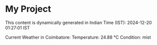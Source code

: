 # My Project

This content is dynamically generated in Indian Time (IST): 2024-12-20 01:27:01 IST


Current Weather in Coimbatore:
Temperature: 24.88 °C
Condition: mist
